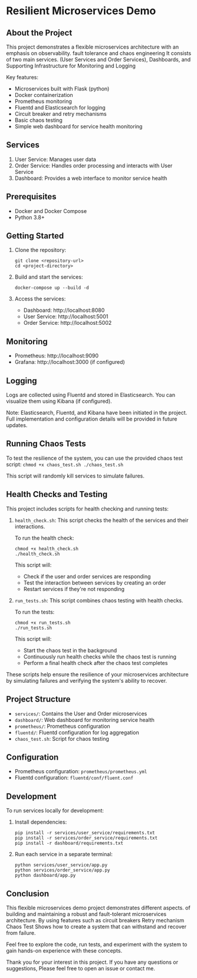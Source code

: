 # Resilient Microservices Demo

## About the Project

This project demonstrates a flexible microservices architecture with an emphasis on observability. fault tolerance and chaos engineering It consists of two main services. (User Services and Order Services), Dashboards, and Supporting Infrastructure for Monitoring and Logging

Key features:
- Microservices built with Flask (python)
- Docker containerization
- Prometheus monitoring
- Fluentd and Elasticsearch for logging
- Circuit breaker and retry mechanisms
- Basic chaos testing
- Simple web dashboard for service health monitoring

## Services

1. User Service: Manages user data
2. Order Service: Handles order processing and interacts with User Service
3. Dashboard: Provides a web interface to monitor service health

## Prerequisites

- Docker and Docker Compose
- Python 3.8+

## Getting Started

1. Clone the repository:
   ```
   git clone <repository-url>
   cd <project-directory>
   ```

2. Build and start the services:
   ```
   docker-compose up --build -d
   ```

3. Access the services:
   - Dashboard: http://localhost:8080
   - User Service: http://localhost:5001
   - Order Service: http://localhost:5002

## Monitoring

- Prometheus: http://localhost:9090
- Grafana: http://localhost:3000 (if configured)

## Logging

Logs are collected using Fluentd and stored in Elasticsearch. You can visualize them using Kibana (if configured).

Note: Elasticsearch, Fluentd, and Kibana have been initiated in the project. Full implementation and configuration details will be provided in future updates.

## Running Chaos Tests

To test the resilience of the system, you can use the provided chaos test script:
    ```
    chmod +x chaos_test.sh
    ./chaos_test.sh
    ```

This script will randomly kill services to simulate failures.

## Health Checks and Testing

This project includes scripts for health checking and running tests:

1. `health_check.sh`: This script checks the health of the services and their interactions.

   To run the health check:
   ```
   chmod +x health_check.sh
   ./health_check.sh
   ```

   This script will:
   - Check if the user and order services are responding
   - Test the interaction between services by creating an order
   - Restart services if they're not responding

2. `run_tests.sh`: This script combines chaos testing with health checks.

   To run the tests:
   ```
   chmod +x run_tests.sh
   ./run_tests.sh
   ```

   This script will:
   - Start the chaos test in the background
   - Continuously run health checks while the chaos test is running
   - Perform a final health check after the chaos test completes

These scripts help ensure the resilience of your microservices architecture by simulating failures and verifying the system's ability to recover.

## Project Structure

- `services/`: Contains the User and Order microservices
- `dashboard/`: Web dashboard for monitoring service health
- `prometheus/`: Prometheus configuration
- `fluentd/`: Fluentd configuration for log aggregation
- `chaos_test.sh`: Script for chaos testing

## Configuration

- Prometheus configuration: `prometheus/prometheus.yml`
- Fluentd configuration: `fluentd/conf/fluent.conf`

## Development

To run services locally for development:

1. Install dependencies:
   ```
   pip install -r services/user_service/requirements.txt
   pip install -r services/order_service/requirements.txt
   pip install -r dashboard/requirements.txt
   ```

2. Run each service in a separate terminal:
   ```
   python services/user_service/app.py
   python services/order_service/app.py
   python dashboard/app.py
   ```

## Conclusion

This flexible microservices demo project demonstrates different aspects. of building and maintaining a robust and fault-tolerant microservices architecture. By using features such as circuit breakers Retry mechanism Chaos Test Shows how to create a system that can withstand and recover from failure.

Feel free to explore the code, run tests, and experiment with the system to gain hands-on experience with these concepts.

Thank you for your interest in this project. If you have any questions or suggestions, Please feel free to open an issue or contact me.